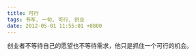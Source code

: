 ```yaml
---
title: 可行
tags: 书写, 一句, 可行, 创业
date: 2012-05-01 11:55:01 +0800
---
```



创业者不等待自己的愿望也不等待需求，他只是抓住一个可行的机会。

